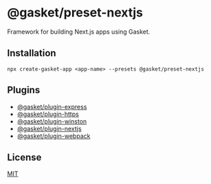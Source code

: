 # @gasket/preset-nextjs

Framework for building Next.js apps using Gasket.

## Installation

```
npx create-gasket-app <app-name> --presets @gasket/preset-nextjs
```

## Plugins

- [@gasket/plugin-express](/packages/gasket-plugin-express/README.md)
- [@gasket/plugin-https](/packages/gasket-plugin-https/README.md)
- [@gasket/plugin-winston](/packages/gasket-plugin-winston/README.md)
- [@gasket/plugin-nextjs](/packages/gasket-plugin-nextjs/README.md)
- [@gasket/plugin-webpack](/packages/gasket-plugin-webpack/README.md)

## License

[MIT](./LICENSE.md)
